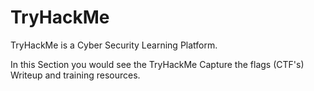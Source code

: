 # TryHackMe

TryHackMe is a Cyber Security Learning Platform.

In this Section you would see the TryHackMe Capture the flags (CTF's) Writeup and training resources.
